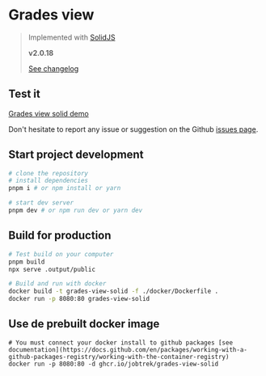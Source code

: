 # Grades view

> Implemented with [SolidJS](https://www.solidjs.com/)
>
> **v2.0.18** <!-- x-release-please-version -->
>
> [See changelog](./CHANGELOG.md)

## Test it

[Grades view solid demo](https://jobtrek.github.io/grades-view-solid/)

Don't hesitate to report any issue or suggestion on the
Github [issues page](https://github.com/jobtrek/grades-view-solid/issues).

## Start project development

```bash
# clone the repository
# install dependencies
pnpm i # or npm install or yarn

# start dev server
pnpm dev # or npm run dev or yarn dev
```

## Build for production

```bash
# Test build on your computer
pnpm build
npx serve .output/public

# Build and run with docker
docker build -t grades-view-solid -f ./docker/Dockerfile .
docker run -p 8080:80 grades-view-solid
```

## Use de prebuilt docker image

```
# You must connect your docker install to github packages [see documentation](https://docs.github.com/en/packages/working-with-a-github-packages-registry/working-with-the-container-registry)
docker run -p 8080:80 -d ghcr.io/jobtrek/grades-view-solid
```
